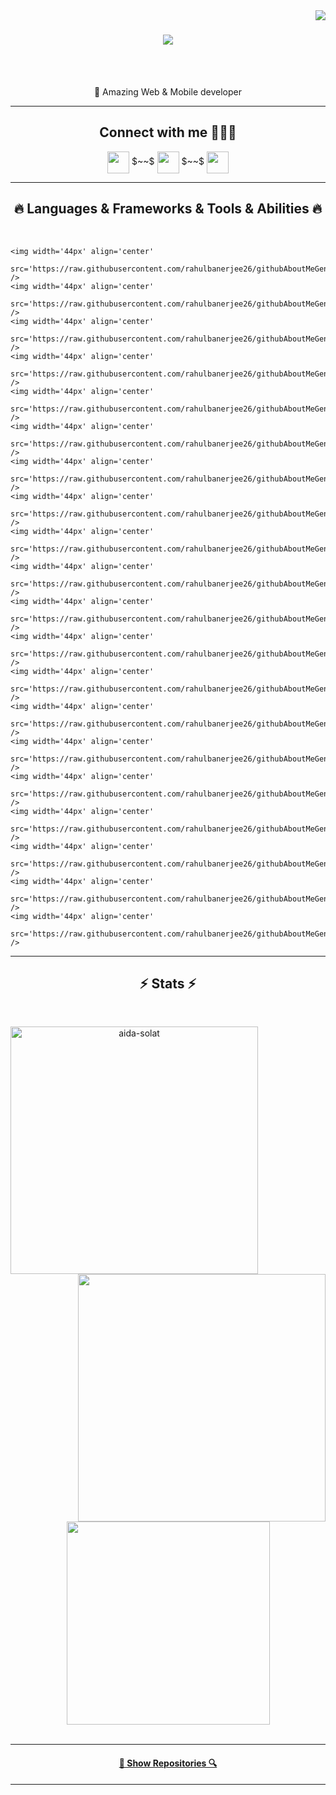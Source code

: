 <img align="right" src="https://visitor-badge.laobi.icu/badge?page_id=freedevsoft.freedevsoft">

<h1 align="center">
    <a href="https://git.io/typing-svg">
        <img
            src="https://readme-typing-svg.herokuapp.com/?lines=Hello+Thanks+for+visiting+my+github!+👋;💖Professional+developer....;">
    </a>
</h1>

<br>
<p align="center">
    <br>
    🔬 Amazing Web & Mobile developer
    <br>

</p>

<hr>
<h2 align='center'> Connect with me 🙋🏼‍♀️ </h2>
<p align='center'>
    <a href='https://www.linkedin.com/in/aida-solat/'> <img width='35px' align='center'
            src="https://raw.githubusercontent.com/rahulbanerjee26/githubAboutMeGenerator/main/icons/linked-in-alt.svg" /></a>
    $~~$
    <a href='https://github.com/aida-solat'> <img width='35px' align='center'
            src="https://raw.githubusercontent.com/rahulbanerjee26/githubAboutMeGenerator/main/icons/github.svg" /></a>
    $~~$
    <a href="mailto:aidasolatco@gmail.com?subject=Would you like more information?"> <img width='35px' align='center'
            src="https://raw.githubusercontent.com/rahulbanerjee26/githubAboutMeGenerator/main/icons/yahoo.svg" /></a>


</p>


<hr>
<h2 align="center">🔥 Languages & Frameworks & Tools & Abilities 🔥</h2>
<br>
<p align="center">

    <img width='44px' align='center'
        src='https://raw.githubusercontent.com/rahulbanerjee26/githubAboutMeGenerator/main/icons/javascript.svg' />
    <img width='44px' align='center'
        src='https://raw.githubusercontent.com/rahulbanerjee26/githubAboutMeGenerator/main/icons/typescript.svg' />
    <img width='44px' align='center'
        src='https://raw.githubusercontent.com/rahulbanerjee26/githubAboutMeGenerator/main/icons/reactjs.svg' />
    <img width='44px' align='center'
        src='https://raw.githubusercontent.com/rahulbanerjee26/githubAboutMeGenerator/main/icons/redux.svg' />
    <img width='44px' align='center'
        src='https://raw.githubusercontent.com/rahulbanerjee26/githubAboutMeGenerator/main/icons/nodejs.svg' />
    <img width='44px' align='center'
        src='https://raw.githubusercontent.com/rahulbanerjee26/githubAboutMeGenerator/main/icons/reactnative.svg' />
    <img width='44px' align='center'
        src='https://raw.githubusercontent.com/rahulbanerjee26/githubAboutMeGenerator/main/icons/css.svg' />
    <img width='44px' align='center'
        src='https://raw.githubusercontent.com/rahulbanerjee26/githubAboutMeGenerator/main/icons/sass.svg' />
    <img width='44px' align='center'
        src='https://raw.githubusercontent.com/rahulbanerjee26/githubAboutMeGenerator/main/icons/bootstrap.svg' />
    <img width='44px' align='center'
        src='https://raw.githubusercontent.com/rahulbanerjee26/githubAboutMeGenerator/main/icons/tailwind.svg' />
    <img width='44px' align='center'
        src='https://raw.githubusercontent.com/rahulbanerjee26/githubAboutMeGenerator/main/icons/html.svg' />
    <img width='44px' align='center'
        src='https://raw.githubusercontent.com/rahulbanerjee26/githubAboutMeGenerator/main/icons/oracle.svg' />
    <img width='44px' align='center'
        src='https://raw.githubusercontent.com/rahulbanerjee26/githubAboutMeGenerator/main/icons/mysql.svg' />
    <img width='44px' align='center'
        src='https://raw.githubusercontent.com/rahulbanerjee26/githubAboutMeGenerator/main/icons/mongodb.svg' />
    <img width='44px' align='center'
        src='https://raw.githubusercontent.com/rahulbanerjee26/githubAboutMeGenerator/main/icons/postgresql.svg' />
    <img width='44px' align='center'
        src='https://raw.githubusercontent.com/rahulbanerjee26/githubAboutMeGenerator/main/icons/firebase.svg' />
    <img width='44px' align='center'
        src='https://raw.githubusercontent.com/rahulbanerjee26/githubAboutMeGenerator/main/icons/git.svg' />
    <img width='44px' align='center'
        src='https://raw.githubusercontent.com/rahulbanerjee26/githubAboutMeGenerator/main/icons/github.svg' />
    <img width='44px' align='center'
        src='https://raw.githubusercontent.com/rahulbanerjee26/githubAboutMeGenerator/main/icons/npm.svg' />
    <img width='44px' align='center'
        src='https://raw.githubusercontent.com/rahulbanerjee26/githubAboutMeGenerator/main/icons/babel.svg' />


</p>
<hr>
<h2 align="center">⚡ Stats ⚡</h2>
<br>
<p align=center>
<div align=center>
    <a href="#" title="Go to Source">
        <img align="left" width=396
            src="https://github-readme-streak-stats.herokuapp.com/?user=aida-solat&theme=react&border=#61dafb&hide_border=true"
            alt="aida-solat" />
    </a>
    <a href="#" title="Go to Source">
        <img align="right" width=396
            src="https://github-readme-stats.vercel.app/api?username=aida-solat&show_icons=true&theme=react&border_color=#61dafb&hide_border=true" />
    </a>
</div>
<br><br><br><br><br><br><br><br><br>
<div align=center>
    <a href="#">
        <img width=325 align="center"
            src="https://github-readme-stats.vercel.app/api/top-langs/?username=aida-solat&hide=c%23,powershell,Mathematica,Ruby,Objective-C,Objective-C%2b%2b,Cuda&title_color=61dafb&text_color=ffffff&icon_color=61dafb&bg_color=20232a&langs_count=8&layout=compact&border_color=#61dafb&hide_border=true" />
    </a>
</div>
<br>

</p>
<hr>


<h4 align="center">
    <a href="https://github.com/aida-solat?tab=repositories" title="Show Repositories">🔎 Show Repositories 🔍</a>
</h4>

<hr>
